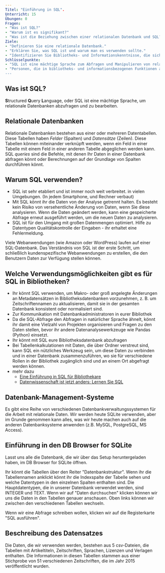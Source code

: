 ```yaml
---
Titel: "Einführung in SQL".
Unterricht: 15
Übungen: 0
Fragen:
- "Was ist SQL?"
- "Warum ist es signifikant?"
- "Was ist die Beziehung zwischen einer relationalen Datenbank und SQL?"
Ziele:
- "Definieren Sie eine relationale Datenbank."
- "Erklären Sie, was SQL ist und warum man es verwenden sollte."
- "Identifizieren Sie Bibliotheks- und Informationskenntnisse, die sich auf die Verwendung von SQL beziehen".
Schlüsselpunkte:
- "SQL ist eine mächtige Sprache zum Abfragen und Manipulieren von relationalen Datenbanken".
- "Personen, die in bibliotheks- und informationsbezogenen Funktionen arbeiten, verfügen über Fähigkeiten, die es ihnen ermöglichen, SQL zum Organisieren von und Zugreifen auf Daten zu verwenden.
---
```


## Was ist SQL?

**S**tructured **Q**uery **L**anguage, oder SQL ist eine mächtige Sprache, um
relationale Datenbanken abzufragen und zu bearbeiten. 

## Relationale Datenbanken

Relationale Datenbanken bestehen aus einer oder mehreren Datentabellen. Diese Tabellen haben
_Felder_ (Spalten) und _Datensätze_ (Zeilen). Diese Tabellen können
miteinander verknüpft werden, wenn ein Feld in einer Tabelle mit einem Feld in einer anderen Tabelle abgeglichen werden kann. 
SQL _queries_ sind die Befehle, mit denen Ihr Daten in einer Datenbank abfragen könnt oder
Berechnungen auf der Grundlage von Spalten durchführen könnt.

## Warum SQL verwenden?

- SQL ist sehr etabliert und ist immer noch weit verbreitet. in vielen Umgebungen. (In jedem Smartphone, und Rechner verbaut)
- Mit SQL könnt ihr die Daten von der Analyse getrennt halten. Es besteht kein Risiko von 
versehentliche Änderung von Daten, wenn Sie diese analysieren. Wenn die Daten geändert werden, 
kann eine gespeicherte Abfrage erneut ausgeführt werden, um die neuen Daten zu analysieren.
- SQL ist für den Umgang mit großen Datenmengen optimiert. Hilfe zu Datentypen 
Qualitätskontrolle der Eingaben - ihr erhaltet eine Fehlermeldung.

Viele Webanwendungen (wie Amazon oder WordPress) laufen auf einer SQL-Datenbank. Das Verständnis von SQL ist der erste Schritt, um schließlich kundenspezifische Webanwendungen zu erstellen, die den Benutzern Daten zur Verfügung stellen können.

## Welche Verwendungsmöglichkeiten gibt es für SQL in Bibliotheken?
 - Ihr könnt SQL verwenden, um Makro- oder groß angelegte Änderungen an Metadatensätzen in Bibliotheksdatenbanken vorzunehmen, z. B. um Zeitschriftennamen zu aktualisieren, damit sie in der gesamten Datenbank konsistent oder normalisiert sind.
- Zur Kommunikation mit Datenbankadministratoren in eurer Bibliothek
- Da die SQL-Abfrage den Abfragen in natürlicher Sprache ähnelt, könnt ihr damit eine Vielzahl von Projekten organisieren und Fragen zu den Daten stellen, bevor ihr andere Datenanalysewerkzeuge wie Pandas (Python) einsetzt.
- Ihr könnt mit SQL eure Bibliotheksdatenbank abzufragen 
- Bei Tabellenkalkulationen mit Daten, die über Ordner verstreut sind, kann SQL ein nützliches Werkzeug sein, um diese Daten zu verbinden und in einer Datenbank zusammenzuführen, wo sie für verschiedene Rollen in der Bibliothek zugänglich sind und an einem Ort abgefragt werden können.
- mehr dazu
  - [Eine Einführung in SQL für Bibliothekare](http://ruthtillman.com/an-introduction-to-sql-for-librarians/)
  - [Datenwissenschaft ist jetzt anders: Lernen Sie SQL](https://veekaybee.github.io/2019/02/13/data-science-is-different/)

## Datenbank-Management-Systeme

Es gibt eine Reihe von verschiedenen Datenbankverwaltungssystemen für die Arbeit mit
relationale Daten. Wir werden heute SQLite verwenden, aber im Grunde genommen kann alles, was wir
heute machen auch auf die anderen Datenbanksysteme anwenden (z.B. MySQL,
PostgreSQL, MS Access). 

## Einführung in den DB Browser for SQLite

Lasst uns alle die Datenbank, die wir über das Setup heruntergeladen haben, im DB Browser for SQLite öffnen.

Ihr könnt die Tabellen über den Reiter "Datenbankstruktur". Wenn ihr die Tabellennamen anklickt könnt ihr die Indexspalte der Tabelle sehen und welche Datentypen in den einzelnen Spalten enthalten sind. Die Hauptdatentypen, die in unserer Datenbank verwendet werden, sind INTEGER und TEXT. Wenn wir auf "Daten durchsuchen" klicken können wir uns die Daten in den Tabellen genauer anschauen. Oben links können wir zwischen den verschiedenen Tabellen wechseln.

Wenn wir eine Abfrage schreiben wollen, klicken wir auf die Registerkarte "SQL ausführen".

## Beschreibung des Datensatzes

Die Daten, die wir verwenden werden, bestehen aus 5 csv-Dateien, die Tabellen mit Artikeltiteln, Zeitschriften, Sprachen, Lizenzen und Verlagen enthalten. Die Informationen in diesen Tabellen stammen aus einer Stichprobe von 51 verschiedenen Zeitschriften, die im Jahr 2015 veröffentlicht wurden.

 

